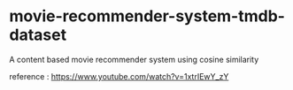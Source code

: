 # movie-recommender-system-tmdb-dataset
A content based movie recommender system using cosine similarity

reference : https://www.youtube.com/watch?v=1xtrIEwY_zY
